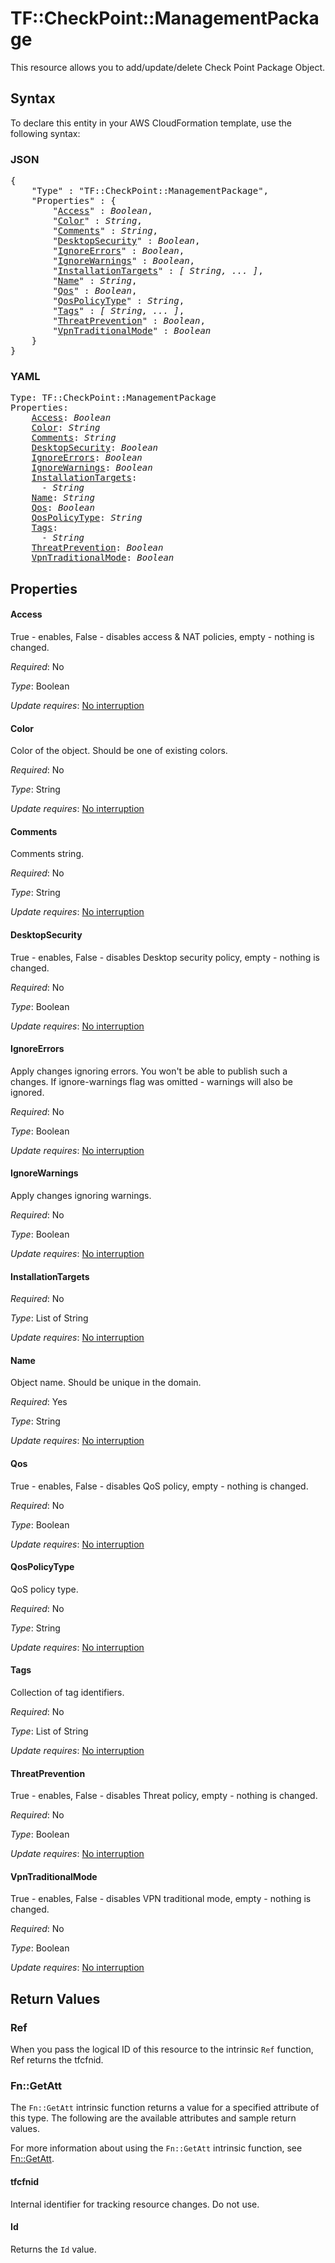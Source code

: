 # TF::CheckPoint::ManagementPackage

This resource allows you to add/update/delete Check Point Package Object.

## Syntax

To declare this entity in your AWS CloudFormation template, use the following syntax:

### JSON

<pre>
{
    "Type" : "TF::CheckPoint::ManagementPackage",
    "Properties" : {
        "<a href="#access" title="Access">Access</a>" : <i>Boolean</i>,
        "<a href="#color" title="Color">Color</a>" : <i>String</i>,
        "<a href="#comments" title="Comments">Comments</a>" : <i>String</i>,
        "<a href="#desktopsecurity" title="DesktopSecurity">DesktopSecurity</a>" : <i>Boolean</i>,
        "<a href="#ignoreerrors" title="IgnoreErrors">IgnoreErrors</a>" : <i>Boolean</i>,
        "<a href="#ignorewarnings" title="IgnoreWarnings">IgnoreWarnings</a>" : <i>Boolean</i>,
        "<a href="#installationtargets" title="InstallationTargets">InstallationTargets</a>" : <i>[ String, ... ]</i>,
        "<a href="#name" title="Name">Name</a>" : <i>String</i>,
        "<a href="#qos" title="Qos">Qos</a>" : <i>Boolean</i>,
        "<a href="#qospolicytype" title="QosPolicyType">QosPolicyType</a>" : <i>String</i>,
        "<a href="#tags" title="Tags">Tags</a>" : <i>[ String, ... ]</i>,
        "<a href="#threatprevention" title="ThreatPrevention">ThreatPrevention</a>" : <i>Boolean</i>,
        "<a href="#vpntraditionalmode" title="VpnTraditionalMode">VpnTraditionalMode</a>" : <i>Boolean</i>
    }
}
</pre>

### YAML

<pre>
Type: TF::CheckPoint::ManagementPackage
Properties:
    <a href="#access" title="Access">Access</a>: <i>Boolean</i>
    <a href="#color" title="Color">Color</a>: <i>String</i>
    <a href="#comments" title="Comments">Comments</a>: <i>String</i>
    <a href="#desktopsecurity" title="DesktopSecurity">DesktopSecurity</a>: <i>Boolean</i>
    <a href="#ignoreerrors" title="IgnoreErrors">IgnoreErrors</a>: <i>Boolean</i>
    <a href="#ignorewarnings" title="IgnoreWarnings">IgnoreWarnings</a>: <i>Boolean</i>
    <a href="#installationtargets" title="InstallationTargets">InstallationTargets</a>: <i>
      - String</i>
    <a href="#name" title="Name">Name</a>: <i>String</i>
    <a href="#qos" title="Qos">Qos</a>: <i>Boolean</i>
    <a href="#qospolicytype" title="QosPolicyType">QosPolicyType</a>: <i>String</i>
    <a href="#tags" title="Tags">Tags</a>: <i>
      - String</i>
    <a href="#threatprevention" title="ThreatPrevention">ThreatPrevention</a>: <i>Boolean</i>
    <a href="#vpntraditionalmode" title="VpnTraditionalMode">VpnTraditionalMode</a>: <i>Boolean</i>
</pre>

## Properties

#### Access

True - enables, False - disables access & NAT policies, empty - nothing is changed.

_Required_: No

_Type_: Boolean

_Update requires_: [No interruption](https://docs.aws.amazon.com/AWSCloudFormation/latest/UserGuide/using-cfn-updating-stacks-update-behaviors.html#update-no-interrupt)

#### Color

Color of the object. Should be one of existing colors.

_Required_: No

_Type_: String

_Update requires_: [No interruption](https://docs.aws.amazon.com/AWSCloudFormation/latest/UserGuide/using-cfn-updating-stacks-update-behaviors.html#update-no-interrupt)

#### Comments

Comments string.

_Required_: No

_Type_: String

_Update requires_: [No interruption](https://docs.aws.amazon.com/AWSCloudFormation/latest/UserGuide/using-cfn-updating-stacks-update-behaviors.html#update-no-interrupt)

#### DesktopSecurity

True - enables, False - disables Desktop security policy, empty - nothing is changed.

_Required_: No

_Type_: Boolean

_Update requires_: [No interruption](https://docs.aws.amazon.com/AWSCloudFormation/latest/UserGuide/using-cfn-updating-stacks-update-behaviors.html#update-no-interrupt)

#### IgnoreErrors

Apply changes ignoring errors. You won't be able to publish such a changes. If ignore-warnings flag was omitted - warnings will also be ignored.

_Required_: No

_Type_: Boolean

_Update requires_: [No interruption](https://docs.aws.amazon.com/AWSCloudFormation/latest/UserGuide/using-cfn-updating-stacks-update-behaviors.html#update-no-interrupt)

#### IgnoreWarnings

Apply changes ignoring warnings.

_Required_: No

_Type_: Boolean

_Update requires_: [No interruption](https://docs.aws.amazon.com/AWSCloudFormation/latest/UserGuide/using-cfn-updating-stacks-update-behaviors.html#update-no-interrupt)

#### InstallationTargets

_Required_: No

_Type_: List of String

_Update requires_: [No interruption](https://docs.aws.amazon.com/AWSCloudFormation/latest/UserGuide/using-cfn-updating-stacks-update-behaviors.html#update-no-interrupt)

#### Name

Object name. Should be unique in the domain.

_Required_: Yes

_Type_: String

_Update requires_: [No interruption](https://docs.aws.amazon.com/AWSCloudFormation/latest/UserGuide/using-cfn-updating-stacks-update-behaviors.html#update-no-interrupt)

#### Qos

True - enables, False - disables QoS policy, empty - nothing is changed.

_Required_: No

_Type_: Boolean

_Update requires_: [No interruption](https://docs.aws.amazon.com/AWSCloudFormation/latest/UserGuide/using-cfn-updating-stacks-update-behaviors.html#update-no-interrupt)

#### QosPolicyType

QoS policy type.

_Required_: No

_Type_: String

_Update requires_: [No interruption](https://docs.aws.amazon.com/AWSCloudFormation/latest/UserGuide/using-cfn-updating-stacks-update-behaviors.html#update-no-interrupt)

#### Tags

Collection of tag identifiers.

_Required_: No

_Type_: List of String

_Update requires_: [No interruption](https://docs.aws.amazon.com/AWSCloudFormation/latest/UserGuide/using-cfn-updating-stacks-update-behaviors.html#update-no-interrupt)

#### ThreatPrevention

True - enables, False - disables Threat policy, empty - nothing is changed.

_Required_: No

_Type_: Boolean

_Update requires_: [No interruption](https://docs.aws.amazon.com/AWSCloudFormation/latest/UserGuide/using-cfn-updating-stacks-update-behaviors.html#update-no-interrupt)

#### VpnTraditionalMode

True - enables, False - disables VPN traditional mode, empty - nothing is changed.

_Required_: No

_Type_: Boolean

_Update requires_: [No interruption](https://docs.aws.amazon.com/AWSCloudFormation/latest/UserGuide/using-cfn-updating-stacks-update-behaviors.html#update-no-interrupt)

## Return Values

### Ref

When you pass the logical ID of this resource to the intrinsic `Ref` function, Ref returns the tfcfnid.

### Fn::GetAtt

The `Fn::GetAtt` intrinsic function returns a value for a specified attribute of this type. The following are the available attributes and sample return values.

For more information about using the `Fn::GetAtt` intrinsic function, see [Fn::GetAtt](https://docs.aws.amazon.com/AWSCloudFormation/latest/UserGuide/intrinsic-function-reference-getatt.html).

#### tfcfnid

Internal identifier for tracking resource changes. Do not use.

#### Id

Returns the <code>Id</code> value.

